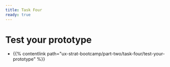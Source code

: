 ```yaml
---
title: Task Four
ready: true
---
```


# Test your prototype
- {{% contentlink path="ux-strat-bootcamp/part-two/task-four/test-your-prototype" %}}